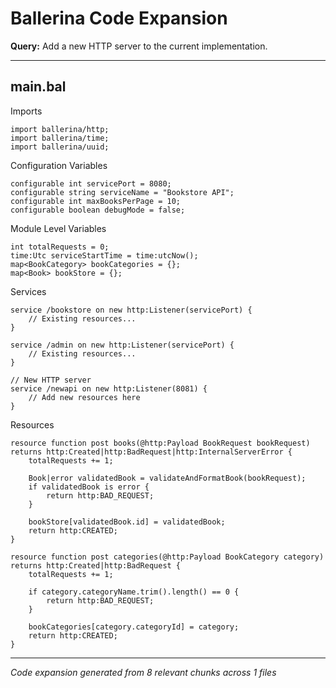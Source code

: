 # Ballerina Code Expansion

**Query:** Add a new HTTP server to the current implementation.

---

## main.bal

Imports
```ballerina
import ballerina/http;
import ballerina/time;
import ballerina/uuid;
```

Configuration Variables
```ballerina
configurable int servicePort = 8080;
configurable string serviceName = "Bookstore API";
configurable int maxBooksPerPage = 10;
configurable boolean debugMode = false;
```

Module Level Variables
```ballerina
int totalRequests = 0;
time:Utc serviceStartTime = time:utcNow();
map<BookCategory> bookCategories = {};
map<Book> bookStore = {};
```

Services
```ballerina
service /bookstore on new http:Listener(servicePort) {
    // Existing resources...
}

service /admin on new http:Listener(servicePort) {
    // Existing resources...
}

// New HTTP server
service /newapi on new http:Listener(8081) {
    // Add new resources here
}
```

Resources
```ballerina
resource function post books(@http:Payload BookRequest bookRequest) returns http:Created|http:BadRequest|http:InternalServerError {
    totalRequests += 1;

    Book|error validatedBook = validateAndFormatBook(bookRequest);
    if validatedBook is error {
        return http:BAD_REQUEST;
    }

    bookStore[validatedBook.id] = validatedBook;
    return http:CREATED;
}

resource function post categories(@http:Payload BookCategory category) returns http:Created|http:BadRequest {
    totalRequests += 1;

    if category.categoryName.trim().length() == 0 {
        return http:BAD_REQUEST;
    }

    bookCategories[category.categoryId] = category;
    return http:CREATED;
}
```

---

*Code expansion generated from 8 relevant chunks across 1 files*
